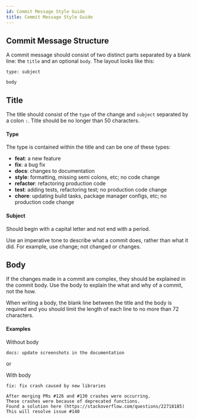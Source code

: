 ```yaml
---
id: Commit Message Style Guide
title: Commit Message Style Guide
---
```


## Commit Message Structure
A commit message should consist of two distinct parts separated by a blank line: the `title` and an optional `body`. The layout looks like this:

```
type: subject

body
```

## Title
The title should consist of the `type` of the change and `subject` separated by a colon `:`. Title should be no longer than 50 characters.

#### Type
The type is contained within the title and can be one of these types:
* **feat**: a new feature
* **fix**: a bug fix
* **docs**: changes to documentation
* **style**: formatting, missing semi colons, etc; no code change
* **refactor**: refactoring production code
* **test**: adding tests, refactoring test; no production code change
* **chore**: updating build tasks, package manager configs, etc; no production code change

#### Subject
Should begin with a capital letter and not end with a period.

Use an imperative tone to describe what a commit does, rather than what it did. For example, use change; not changed or changes.

## Body
If the changes made in a commit are complex, they should be explained in the commit body. Use the body to explain the what and why of a commit, not the how.

When writing a body, the blank line between the title and the body is required and you should limit the length of each line to no more than 72 characters.

#### Examples
Without body
```
docs: update screenshots in the documentation
```

or

With body
```
fix: fix crash caused by new libraries

After merging PRs #126 and #130 crashes were occurring.
These crashes were because of deprecated functions.
Found a solution here (https://stackoverflow.com/questions/22718185)
This will resolve issue #140
```
